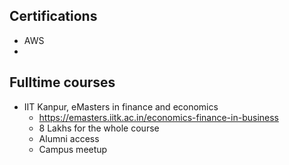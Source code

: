 ## Certifications
- AWS
- 

## Fulltime courses
- IIT Kanpur, eMasters in finance and economics
  - https://emasters.iitk.ac.in/economics-finance-in-business
  - 8 Lakhs for the whole course
  - Alumni access
  - Campus meetup
